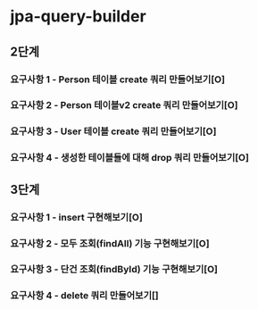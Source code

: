 # jpa-query-builder

## 2단계
### 요구사항 1 - Person 테이블 create 쿼리 만들어보기[O]
### 요구사항 2 - Person 테이블v2 create 쿼리 만들어보기[O]
### 요구사항 3 - User 테이블 create 쿼리 만들어보기[O]
### 요구사항 4 - 생성한 테이블들에 대해 drop 쿼리 만들어보기[O]

## 3단계
### 요구사항 1 - insert 구현해보기[O]
### 요구사항 2 - 모두 조회(findAll) 기능 구현해보기[O]
### 요구사항 3 - 단건 조회(findById) 기능 구현해보기[O]
### 요구사항 4 - delete 쿼리 만들어보기[]
